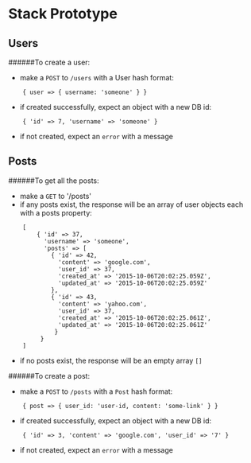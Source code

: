 # Stack Prototype

## Users
######To create a user:

* make a `POST` to `/users` with a User hash format:

```
	{ user => { username: 'someone' } }
```

* if created successfully, expect an object with a new DB id:

```
	{ 'id' => 7, 'username' => 'someone' }
```



*  if not created, expect an `error` with a message

## Posts
######To get all the posts:
* make a `GET` to '/posts'
* if any posts exist, the response will be an array of user objects each with a posts property: 

```
	[ 
		{ 'id' => 37, 
		  'username' => 'someone', 
		  'posts' => [ 
		  	{ 'id' => 42, 
		  	  'content' => 'google.com', 
		  	  'user_id' => 37, 
		  	  'created_at' => '2015-10-06T20:02:25.059Z', 
		  	  'updated_at' => '2015-10-06T20:02:25.059Z'
		  	}, 
		  	{ 'id' => 43, 
		  	  'content' => 'yahoo.com', 
		  	  'user_id' => 37, 
		  	  'created_at' => '2015-10-06T20:02:25.061Z', 
		  	  'updated_at' => '2015-10-06T20:02:25.061Z' 
		  	 }
		 }
	]
```


* if no posts exist, the response will be an empty array `[]`

######To create a post:

* make a `POST` to `/posts` with a `Post` hash format:

```
	{ post => { user_id: 'user-id, content: 'some-link' } }
```

* if created successfully, expect an object with a new DB id:

```
	{ 'id' => 3, 'content' => 'google.com', 'user_id' => '7' }
```
*  if not created, expect an `error` with a message


